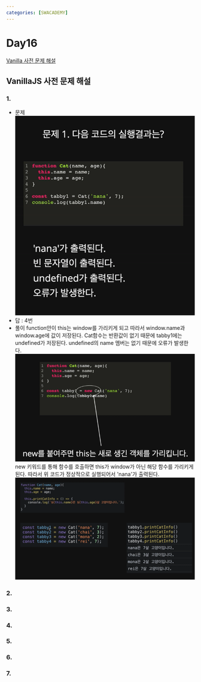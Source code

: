 ```yaml
---
categories: [SWACADEMY]
---
```


# Day16

[Vanilla 사전 문제 해설](#vanillajs-사전-문제-해설)

## VanillaJS 사전 문제 해설

### 1.
- 문제
![1](/assets/images/2023/01/05/6.png)
- 답 : 4번
- 풀이
function안이 this는 window를 가리키게 되고 따라서 window.name과 window.age에 값이 저장된다.
Cat함수는 반환값이 없기 때문에 tabby1에는 undefined가 저장된다.
undefined의 name 멤버는 없기 때문에 오류가 발생한다.
![1-해결](/assets/images/2023/01/05/7.png)
new 키워드를 통해 함수를 호출하면 this가 window가 아닌 해당 함수를 가리키게 된다.
따라서 위 코드가 정상적으로 실행되어서 'nana'가 출력된다.
![1-예시](/assets/images/2023/01/05/8.png)

### 2.
### 3.
### 4.
### 5.
### 6.
### 7.

